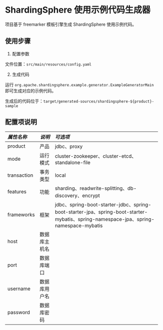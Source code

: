 # ShardingSphere 使用示例代码生成器

项目基于 freemarker 模板引擎生成 ShardingSphere 使用示例代码。

## 使用步骤

1. 配置参数

文件位置：`src/main/resources/config.yaml` 

2. 生成代码

运行 `org.apache.shardingsphere.example.generator.ExampleGeneratorMain` 即可生成对应的示例代码。

生成后的代码位于：`target/generated-sources/shardingsphere-${product}-sample`

## 配置项说明

| *属性名称*    | *说明*      | *可选项*                                                                                                                             |
|:----------- | ---------- |:----------------------------------------------------------------------------------------------------------------------------------- |
| product     | 产品        | jdbc、proxy                                                                                                                         |
| mode        | 运行模式     | cluster-zookeeper、cluster-etcd、standalone-file                                                                                    |
| transaction | 事务类型     | local                                                                                                                              |
| features    | 功能        | sharding、readwrite-splitting、db-discovery、encrypt                                                                                |
| frameworks  | 框架        | jdbc、spring-boot-starter-jdbc、spring-boot-starter-jpa、spring-boot-starter-mybatis、spring-namespace-jpa、spring-namespace-mybatis |
| host        | 数据库主机名 |                                                                                                                                     |
| port        | 数据库端口   |                                                                                                                                    |
| username    | 数据库用户名  |                                                                                                                                   |
| password    | 数据库密码    |                                                                                                                                   |

